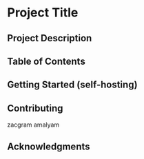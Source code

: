 # Project Title
## Project Description
## Table of Contents
## Getting Started (self-hosting)
## Contributing
zacgram
amalyam

## Acknowledgments
